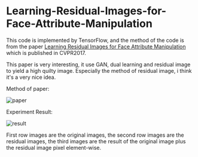 # Learning-Residual-Images-for-Face-Attribute-Manipulation

This code is implemented by TensorFlow, and the method of the code is from the paper [Learning Residual Images for Face Attribute Manipulation](http://openaccess.thecvf.com/content_cvpr_2017/papers/Shen_Learning_Residual_Images_CVPR_2017_paper.pdf) which is published in CVPR2017.

This paper is very interesting, it use GAN, dual learning and residual image to yield a high quilty image. Especially the method of residual image, i think it's a very nice idea.

Method of paper:

![paper](https://github.com/MingtaoGuo/Learning-Residual-Images-for-Face-Attribute-Manipulation/raw/master/result/method.jpg)

Experiment Result:

![result](https://github.com/MingtaoGuo/Learning-Residual-Images-for-Face-Attribute-Manipulation/raw/master/result/ExpResult.jpg)

First row images are the original images, the second row images are the residual images, the third images are the result of the original image plus the residual image pixel element-wise. 




